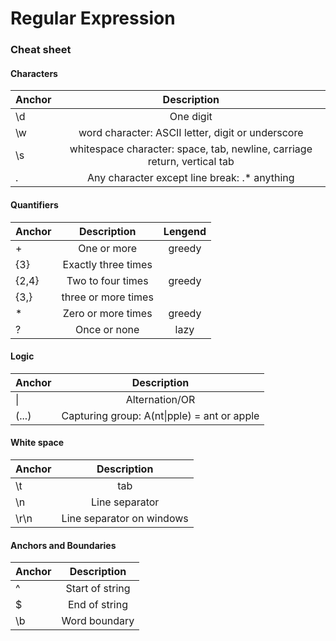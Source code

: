 # Regular Expression

### Cheat sheet

#### Characters
| Anchor        | Description   |
| ------------- |:-------------:|
| \d | One digit |
| \w | word character: ASCII letter, digit or underscore |
| \s | whitespace character: space, tab, newline, carriage return, vertical tab|
| . | Any character except line break: .* anything |

#### Quantifiers
| Anchor        | Description   | Lengend   |
| ------------- |:-------------:|:-------------:|
| + | One or more | greedy |
| {3} | Exactly three times | |
| {2,4} | Two to four times | greedy |
| {3,} | three or more times | |
| * | Zero or more times | greedy |
| ? | Once or none | lazy |

#### Logic
| Anchor        | Description   |
| ------------- |:-------------:|
| &#124; | Alternation/OR |
| (...) | Capturing group: A(nt&#124;pple) = ant or apple |

#### White space
| Anchor        | Description   |
| ------------- |:-------------:|
| \t | tab |
| \n | Line separator |
| \r\n | Line separator on windows |

#### Anchors and Boundaries
| Anchor        | Description   |
| ------------- |:-------------:|
| ^ | Start of string |
| $ | End of string |
| \b | Word boundary |